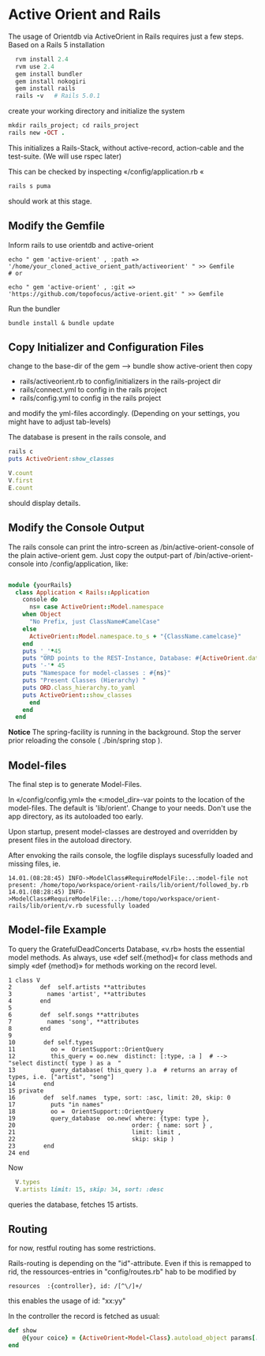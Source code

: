 # Active Orient and Rails

The usage of Orientdb via ActiveOrient in Rails requires just a few steps.
Based on a Rails 5 installation

```ruby
  rvm install 2.4
  rvm use 2.4
  gem install bundler
  gem install nokogiri
  gem install rails
  rails -v   # Rails 5.0.1

```

create your working directory and initialize the system

```ruby
mkdir rails_project; cd rails_project
rails new -OCT .
```
This initializes a Rails-Stack, without active-record, action-cable and the test-suite.
(We will use rspec later)

This can be checked by inspecting «/config/application.rb «
 
```ruby
rails s puma
```
should work at this stage.

## Modify the Gemfile
Inform rails to use orientdb and active-orient

```
echo " gem 'active-orient' , :path => '/home/your_cloned_active_orient_path/activeorient' " >> Gemfile
# or

echo " gem 'active-orient' , :git => 'https://github.com/topofocus/active-orient.git' " >> Gemfile

```

Run the  bundler

```
bundle install & bundle update
```
## Copy Initializer and Configuration Files
change to the base-dir of the gem
-->  bundle show active-orient
then copy 

* rails/activeorient.rb   to   config/initializers  in the rails-project dir
* rails/connect.yml to config  in the rails project
* rails/config.yml  to config   in the rails project

and modify the yml-files accordingly. 
(Depending on your settings, you might have to adjust tab-levels)


The database is present in the rails console, and 
```ruby
rails c
puts ActiveOrient:show_classes

V.count
V.first
E.count

```
should display details.

## Modify the Console Output

The rails console can print the intro-screen as /bin/active-orient-console of the plain active-orient gem.
Just copy the output-part of  /bin/active-orient-console  into /config/application, like:
```ruby

module {yourRails}
  class Application < Rails::Application
    console do
      ns= case ActiveOrient::Model.namespace
	when Object
	  "No Prefix, just ClassName#CamelCase"
	else
	  ActiveOrient::Model.namespace.to_s + "{ClassName.camelcase}"
	end
	puts '_'*45
	puts "ORD points to the REST-Instance, Database: #{ActiveOrient.database}"
	puts '-'* 45
	puts "Namespace for model-classes : #{ns}"
	puts "Present Classes (Hierarchy) "
	puts ORD.class_hierarchy.to_yaml
	puts ActiveOrient::show_classes
      end
    end
  end

```

**Notice** The spring-facility is running in the background. Stop the server prior reloading
the console ( ./bin/spring stop ). 

## Model-files
The final step is to generate Model-Files. 

In «/config/config.yml» the «:model_dir»-var points to
the location of the model-files. The default is 'lib/orient'. Change to your needs.
Don't use the app directory, as its autoloaded too early. 

Upon startup, present model-classes are destroyed and overridden by present files in the autoload directory. 

After envoking the rails console, the logfile displays sucessfully loaded and missing files, ie.

```
14.01.(08:28:45) INFO->ModelClass#RequireModelFile:..:model-file not present: /home/topo/workspace/orient-rails/lib/orient/followed_by.rb
14.01.(08:28:45) INFO->ModelClass#RequireModelFile:..:/home/topo/workspace/orient-rails/lib/orient/v.rb sucessfully loaded
```

## Model-file Example

To query the GratefulDeadConcerts Database, «v.rb» hosts the essential model methods.
As always, use «def self.{method}« for class methods and simply «def {method}» for methods working on the record level.

```
1 class V 
2        def  self.artists **attributes 
3          names 'artist', **attributes
4        end
5        
6        def  self.songs **attributes 
7          names 'song', **attributes
8        end
9        
10        def self.types
11          oo =  OrientSupport::OrientQuery
12          this_query = oo.new  distinct: [:type, :a ]  # -->  "select distinct( type ) as a  " 
13          query_database( this_query ).a  # returns an array of types, i.e. ["artist", "song"] 
14        end
15 private
16        def  self.names  type, sort: :asc, limit: 20, skip: 0
17          puts "in names"
18          oo =  OrientSupport::OrientQuery
19          query_database  oo.new( where: {type: type }, 
20                                 order: { name: sort } ,
21                                 limit: limit ,
22                                 skip: skip )
23        end
24 end

```

Now 

```ruby
  V.types
  V.artists limit: 15, skip: 34, sort: :desc 
```
queries the database, fetches 15 artists. 

## Routing

for now, restful routing has some restrictions.

Rails-routing is depending on the "id"-attribute. Even if this is remapped to rid, the ressources-entries in "config/routes.rb" hab to be modified by

```ruiby
resources  :{controller}, id: /[^\/]+/
```
this enables the usage of id: "xx:yy" 

In the controller the record is fetched as usual:
```ruby
def show
    @{your coice} = {ActiveOrient-Model-Class}.autoload_object params[:id]
end
```




